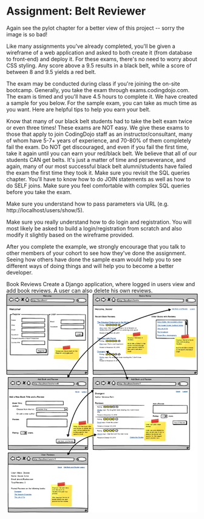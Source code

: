 # Assignment: Belt Reviewer

Again see the pylot chapter for a better view of this project -- sorry the image is so bad!

Like many assignments you've already completed, you'll be given a wireframe of a web application and asked to both create it (from database to front-end) and deploy it. For these exams, there's no need to worry about CSS styling. Any score above a 9.5 results in a black belt, while a score of between 8 and 9.5 yields a red belt.

The exam may be conducted during class if you're joining the on-site bootcamp. Generally, you take the exam through exams.codingdojo.com. The exam is timed and you'll have 4.5 hours to complete it. We have created a sample for you below. For the sample exam, you can take as much time as you want. Here are helpful tips to help you earn your belt.

Know that many of our black belt students had to take the belt exam twice or even three times!  These exams are NOT easy. We give these exams to those that apply to join CodingDojo staff as an instructor/consultant, many of whom have 5-7+ years of experience, and 70-80% of them completely fail the exam. Do NOT get discouraged, and even if you fail the first time, take it again until you can earn your red/black belt. We believe that all of our students CAN get belts. It's just a matter of time and perseverance, and again, many of our most successful black belt alumni/students have failed the exam the first time they took it.
Make sure you revisit the SQL queries chapter. You'll have to know how to do JOIN statements as well as how to do SELF joins. Make sure you feel comfortable with complex SQL queries before you take the exam.

Make sure you understand how to pass parameters via URL (e.g. http://localhost/users/show/5).

Make sure you really understand how to do login and registration. You will most likely be asked to build a login/registration from scratch and also modify it slightly based on the wireframe provided.

After you complete the example, we strongly encourage that you talk to other members of your cohort to see how they've done the assignment. Seeing how others have done the sample exam would help you to see different ways of doing things and will help you to become a better developer.

Book Reviews
Create a Django application, where logged in users view and add book reviews. A user can also delete his own reviews.
![Courses](/sample1-books.png "Courses")

